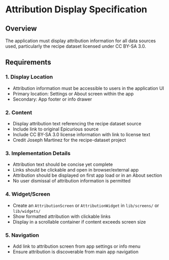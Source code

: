 # Attribution Display Specification

## Overview
The application must display attribution information for all data sources used, particularly the recipe dataset licensed under CC BY-SA 3.0.

## Requirements

### 1. Display Location
- Attribution information must be accessible to users in the application UI
- Primary location: Settings or About screen within the app
- Secondary: App footer or info drawer

### 2. Content
- Display attribution text referencing the recipe dataset source
- Include link to original Epicurious source
- Include CC BY-SA 3.0 license information with link to license text
- Credit Joseph Martinez for the recipe-dataset project

### 3. Implementation Details
- Attribution text should be concise yet complete
- Links should be clickable and open in browser/external app
- Attribution should be displayed on first app load or in an About section
- No user dismissal of attribution information is permitted

### 4. Widget/Screen
- Create an `AttributionScreen` or `AttributionWidget` in `lib/screens/` or `lib/widgets/`
- Show formatted attribution with clickable links
- Display in a scrollable container if content exceeds screen size

### 5. Navigation
- Add link to attribution screen from app settings or info menu
- Ensure attribution is discoverable from main app navigation
